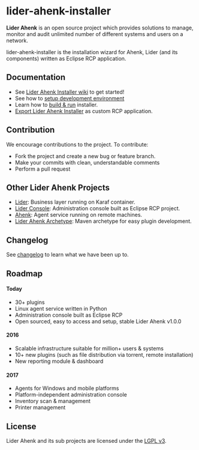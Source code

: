 # lider-ahenk-installer

**Lider Ahenk** is an open source project which provides solutions to manage, monitor and audit unlimited number of different systems and users on a network.

lider-ahenk-installer is the installation wizard for Ahenk, Lider (and its components) written as Eclipse RCP application.

## Documentation

* See [Lider Ahenk Installer wiki](https://github.com/Pardus-LiderAhenk/lider-ahenk-installer/wiki) to get started!
* See how to [setup development environment](https://github.com/Pardus-LiderAhenk/lider-ahenk-installer/wiki/01.-Setup-Development-Environment)
* Learn how to [build & run](https://github.com/Pardus-LiderAhenk/lider-ahenk-installer/wiki/02.-Building-&-Running) installer.
* [Export Lider Ahenk Installer](https://github.com/Pardus-LiderAhenk/lider-ahenk-installer/wiki/03.-Exporting-Installer) as custom RCP application.

## Contribution

We encourage contributions to the project. To contribute:

* Fork the project and create a new bug or feature branch.
* Make your commits with clean, understandable comments
* Perform a pull request

## Other Lider Ahenk Projects

* [Lider](https://github.com/Pardus-LiderAhenk/lider): Business layer running on Karaf container.
* [Lider Console](https://github.com/Pardus-LiderAhenk/lider-console): Administration console built as Eclipse RCP project.
* [Ahenk](https://github.com/Pardus-LiderAhenk/ahenk): Agent service running on remote machines.
* [Lider Ahenk Archetype](https://github.com/Pardus-LiderAhenk/lider-ahenk-archetype): Maven archetype for easy plugin development.

## Changelog

See [changelog](https://github.com/Pardus-LiderAhenk/lider/wiki/Changelog) to learn what we have been up to.

## Roadmap

#### Today

* 30+ plugins
* Linux agent service written in Python
* Administration console built as Eclipse RCP
* Open sourced, easy to access and setup, stable Lider Ahenk v1.0.0

#### 2016

* Scalable infrastructure suitable for million+ users & systems
* 10+ new plugins (such as file distribution via torrent, remote installation)
* New reporting module & dashboard

#### 2017

* Agents for Windows and mobile platforms
* Platform-independent administration console
* Inventory scan & management
* Printer management

## License

Lider Ahenk and its sub projects are licensed under the [LGPL v3](https://github.com/Pardus-LiderAhenk/lider-ahenk-installer/blob/master/LICENSE).
